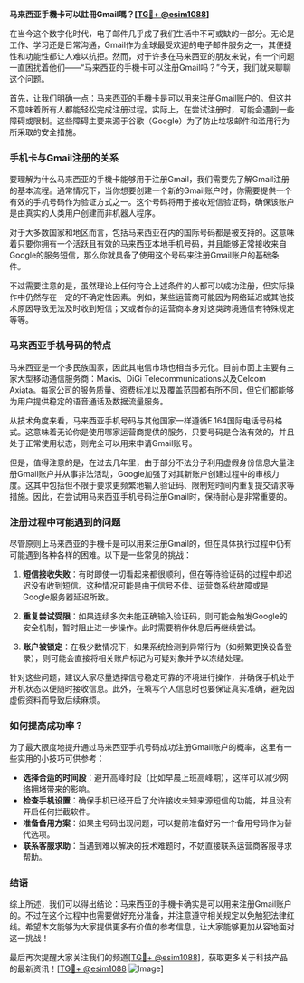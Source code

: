 **马来西亚手機卡可以註冊Gmail嗎？[[TG💪+ @esim1088](https://t.me/s/esim1088)]**

在当今这个数字化时代，电子邮件几乎成了我们生活中不可或缺的一部分。无论是工作、学习还是日常沟通，Gmail作为全球最受欢迎的电子邮件服务之一，其便捷性和功能性都让人难以抗拒。然而，对于许多在马来西亚的朋友来说，有一个问题一直困扰着他们——“马来西亚的手機卡可以注册Gmail吗？”今天，我们就来聊聊这个问题。

首先，让我们明确一点：马来西亚的手機卡是可以用来注册Gmail账户的。但这并不意味着所有人都能轻松完成注册过程。实际上，在尝试注册时，可能会遇到一些障碍或限制。这些障碍主要来源于谷歌（Google）为了防止垃圾邮件和滥用行为所采取的安全措施。

### 手机卡与Gmail注册的关系

要理解为什么马来西亚的手機卡能够用于注册Gmail，我们需要先了解Gmail注册的基本流程。通常情况下，当你想要创建一个新的Gmail账户时，你需要提供一个有效的手机号码作为验证方式之一。这个号码将用于接收短信验证码，确保该账户是由真实的人类用户创建而非机器人程序。

对于大多数国家和地区而言，包括马来西亚在内的国际号码都是被支持的。这意味着只要你拥有一个活跃且有效的马来西亚本地手机号码，并且能够正常接收来自Google的服务短信，那么你就具备了使用这个号码来注册Gmail账户的基础条件。

不过需要注意的是，虽然理论上任何符合上述条件的人都可以成功注册，但实际操作中仍然存在一定的不确定性因素。例如，某些运营商可能因为网络延迟或其他技术原因导致无法及时收到短信；又或者你的运营商本身对这类跨境通信有特殊规定等等。

### 马来西亚手机号码的特点

马来西亚是一个多民族国家，因此其电信市场也相当多元化。目前市面上主要有三家大型移动通信服务商：Maxis、DiGi Telecommunications以及Celcom Axiata。每家公司的服务质量、资费标准以及覆盖范围都有所不同，但它们都能够为用户提供稳定的语音通话及数据流量服务。

从技术角度来看，马来西亚手机号码与其他国家一样遵循E.164国际电话号码格式。这意味着无论你是使用哪家运营商提供的服务，只要号码是合法有效的，并且处于正常使用状态，则完全可以用来申请Gmail账号。

但是，值得注意的是，在过去几年里，由于部分不法分子利用虚假身份信息大量注册Gmail账户并从事非法活动，Google加强了对其新账户创建过程中的审核力度。这其中包括但不限于要求更频繁地输入验证码、限制短时间内重复提交请求等措施。因此，在尝试用马来西亚手机号码注册Gmail时，保持耐心是非常重要的。

### 注册过程中可能遇到的问题

尽管原则上马来西亚的手機卡是可以用来注册Gmail的，但在具体执行过程中仍有可能遇到各种各样的困难。以下是一些常见的挑战：

1. **短信接收失败**：有时即使一切看起来都很顺利，但在等待验证码的过程中却迟迟没有收到短信。这种情况可能是由于信号不佳、运营商系统故障或是Google服务器延迟所致。
   
2. **重复尝试受限**：如果连续多次未能正确输入验证码，则可能会触发Google的安全机制，暂时阻止进一步操作。此时需要稍作休息后再继续尝试。

3. **账户被锁定**：在极少数情况下，如果系统检测到异常行为（如频繁更换设备登录），则可能会直接将相关账户标记为可疑对象并予以冻结处理。

针对这些问题，建议大家尽量选择信号稳定可靠的环境进行操作，并确保手机处于开机状态以便随时接收信息。此外，在填写个人信息时也要保证真实准确，避免因虚假资料而导致后续麻烦。

### 如何提高成功率？

为了最大限度地提升通过马来西亚手机号码成功注册Gmail账户的概率，这里有一些实用的小技巧可供参考：

- **选择合适的时间段**：避开高峰时段（比如早晨上班高峰期），这样可以减少网络拥堵带来的影响。
- **检查手机设置**：确保手机已经开启了允许接收未知来源短信的功能，并且没有开启任何拦截软件。
- **准备备用方案**：如果主号码出现问题，可以提前准备好另一个备用号码作为替代选项。
- **联系客服求助**：当遇到难以解决的技术难题时，不妨直接联系运营商客服寻求帮助。

### 结语

综上所述，我们可以得出结论：马来西亚的手機卡确实是可以用来注册Gmail账户的。不过在这个过程中也需要做好充分准备，并注意遵守相关规定以免触犯法律红线。希望本文能够为大家提供更多有价值的参考信息，让大家能够更加从容地面对这一挑战！

最后再次提醒大家关注我们的频道[[TG💪+ @esim1088](https://t.me/s/esim1088)]，获取更多关于科技产品的最新资讯！[[TG💪+ @esim1088](https://t.me/s/esim1088) ![Image](https://i.postimg.cc/4NQfJmqS/Snipaste-2025-05-13-00-14-12.png)]